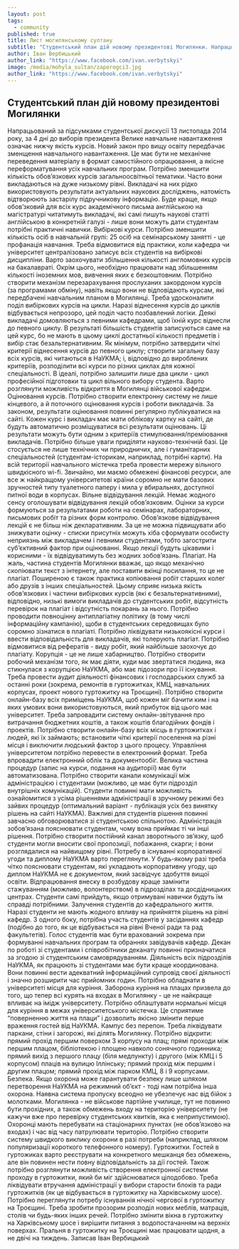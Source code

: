 ```yaml
---
layout: post
tags: 
  - community
published: true
title: Лист могилянському султану
subtitle: "Студентський план дій новому президентові Могилянки. Напрацьований за підсумками студентської дискусії 13 листопада 2014 року, за 4 дні до виборів президента"
author: Іван Вербицький
author_link: "https://www.facebook.com/ivan.verbytskyi"
image: /media/mohyla_sultan/zaporogci3.jpg
author_link: "https://www.facebook.com/ivan.verbytskyi"
---
```




## Студентський план дій новому президентові Могилянки  
Напрацьований за підсумками студентської дискусії 13 листопада 2014 року, за 4 дні до виборів президента
Велике навчальне навантаження означає нижчу якість курсів. Новий закон про вищу освіту передбачає зменщення навчального навантаження. Це має бути не механічне переведення матеріалу в формат самостійного опрацювання, а якісне переформатування усіх навчальних програм.
Потрібно зменшити кількість обов’язкових курсів загальноосвітньої тематики. Часто вони викладаються на дуже низькому рівні. Викладачі на них рідко використовують результати актуальних наукових досліджень, натомість відтворюють застарілу підручникову інформацію.
Буде краще, якщо обов’зковий для всіх курс академічного письма англійською на магістратурі читатимуть викладачі, які самі пишуть наукові статті англійською в конкретній галузі - лише вони можуть дати студентам потрібні практичні навички. 
Вибіркові курси. Потрібно зменшити кількість осіб в навчальній групі: 25 осіб на семінарському занятті - це профанація навчання.
Треба відмовитися від практики, коли кафедра чи університет централізовано записує всіх студентів на вибіркові дисципліни.
Варто заохочувати збільшення кількості англомовних курсів на бакалавраті. Окрім цього, необхідно працювати над збільшенням кількості іноземних мов, вивчення яких є безкоштовним.
Потрібно створити механізм перезарахування прослуханих закордоном курсів (за програмами обміну), навіть якщо вони не відповідають курсам, які передбачені навчальним планом в Могилянці.
Треба удосконалити поділ вибіркових курсів на цикли. Наразі віднесення курсів до циклів відбувається непрозоро, цей поділ часто позбавлений логіки. Деякі викладачі домовляються з певними кафедрами, щоб їхній курс віднесли до певного циклу. В результаті більшість студентів записуються саме на цей курс, бо не мають в цьому циклі достатньої кількості предметів і вибір стає безальтернативним.
Як мінімум, потрібно затвердити чіткі критерії віднесення курсів до певного циклу; створити загальну базу всіх курсів, які читаються в НаУКМА; і, відповідно до вироблених критеріїв, розподілити всі курси по різних циклах для кожної спеціальності. В ідеалі, потрібно залишити лише два цикли - цикл професійної підготовки та цикл вільного вибору студента.
Варто розглянути можливість відкриття в Могилянці військової кафедри.
Оцінювання курсів. Потрібно створити електронну систему не лише кінцевого, а й поточного оцінювання курсів і роботи викладачів. За законом, результати оцінювання повинні регулярно публікуватися на сайті. Кожен курс і викладач має мати облікову картку на сайті, де будуть автоматично розміщуватися всі результати оцінювань. Ці результати можуть бути одним з критеріїв стимулювання/преміювання викладачів.
Потрібно більше уваги приділяти науково-технічній базі. Це стосується не лише технічних чи природничих, але і гуманітарних спеціальностей (студентам-історикам, наприклад, потрібні карти). На всій території навчального містечка треба провести мережу вільного швидкісного wi-fi.
Звичайно, ми маємо обмежені фінансові ресурси, але все ж найкращому університетові країни соромно не мати базових зручностей типу туалетного паперу і мила у вбиральнях, доступної питної води в корпусах.
Вільне відвідування лекцій. Немає жодного сенсу оголошувати відвідування лекцій обов’язковим. Оцінки за курси формуються за результатами роботи на семінарах, лабораторних, письмових робіт та різних форм контролю. Обов’язкове відвідування лекцій є не більш ніж декларативним. За це не можна підвищувати або знижувати оцінку - списки присутніх можуть хіба сформувати особисту неприязнь між викладачем і певними студентами, тобто загострити суб’єктивний фактор при оцінюванні. Якщо лекції будуть цікавими і корисними - їх відвідуватимуть без жодних зобов’язань.
Плагіат. На жаль, частина студентів Могилянки вважає, що якщо механічно скопіювати текст з інтернету, але поставити вкінці посилання, то це не плагіат. Поширеною є також практика копіювання робіт старших колег або друзів з інших спеціальностей.
Цьому сприяє низька якість обов’язкових і частини вибіркових курсів (які є безальтернативними), відповідно, низькі вимоги викладачів до студентських робіт, відсутність перевірок на плагіат і відсутність покарань за нього.
Потрібно проводити повноцінну антиплагіатну політику (в тому числі інформаційну кампанію), щоби в студентських середовищах було соромно зізнатися в плагіаті. Потрібно ліквідувати низькоякісні курси і ввести відповідальність для викладачів, які толерують плагіат. Потрібно відмовитися від рефератів - виду робіт, який найбільше заохочує до плагіату.
Корупція - це не лише хабарництво. Потрібно створити робочий механізм того, як має діяти, куди має звертатися людина, яка стикнулася з корупцією НаУКМА, або має підозори про її існування.
Треба провести аудит діяльності фінансових і господарських служб за останні роки (зокрема, ремонтів в гуртожитках, КМЦ, навчальних корпусах, проект нового гуртожитку на Троєщині). Потрібно створити онлайн-базу всіх приміщень НаУКМА, щоб кожен міг бачити ким і на яких умових вони використовуються, який прибуток від цього має університет. Треба запровадити систему онлайн-звітування про витрачання бюджетних коштів, а також коштів благодійних фондів і проектів.
Потрібно створити онлайн-базу всіх місць в гуртожитках і людей, які їх займають; встановити чіткі критерії поселення на різні місця і виключити людський фактор з цього процесу.
Управління університетом потрібно перевести в електронний формат. Треба впровадити електронний облік та документообіг. Велика частина процедур (запис на курси, подання на аудиторії) має бути автоматизована.
Потрібно створити канали комунікації між адміністрацією і студентами (можливо, це має бути підрозділ внутрішніх комунікацій). Студенти повинні мати можливість ознайомитися з усіма рішеннями адміністрації в зручному режимі без зайвих процедур (оптимальний варіант - публікація усіх без винятку рішень на сайті НаУКМА). Важливі для студентів рішення повинні завчасно обговорюватися зі студентською спільнотою. Адміністрація зобов’язана пояснювати студентам, чому вона приймає ті чи інші рішення. Потрібно створити постійний канал зворотнього зв’язку, щоб студенти могли вносити свої пропозиції, побажання, скарги; і вони розглядалися на найвищому рівні.
Потребу в існуванні корпоративної угоди та диплому НаУКМА варто переглянути. У будь-якому разі треба чітко пояснювати студентам, які укладають корпоративну угоду, що диплом НаУКМА не є документом, який засвідчує здобуття вищої освіти.
Відпрацювання внеску в розбудову краще замінити стажуванням (можливо, волонтерством) в підрозділах та досдідницьких центрах. Студенти самі прийдуть, якщо отримувані навички будуть їм справді потрібними.
Залучення студентів до кафедрального життя. Наразі студенти не мають жодного впливу на прийняття рішень на рівні кафедр. З одного боку, потрібна участь студентів у засіданнях кафедр (подібно до того, як це відбувається на рівні Вченої ради та рад факультетів). Голос студентів має бути врахований зокрема при формуванні навчальних програм та обраннях завідувачів кафедр.
Декан по роботі зі студентами і співробітники деканату повинні призначатися за згодою зі студентським самоврядуванням. Діяльність всіх підрозділів НаУКМА, як працюють зі студентами має бути краще координована. Вони повинні вести адекватний інформаційний супровід своєї діяльності і значно розширити час прийомних годин.
Потрібно обладнати в університеті місця для куріння. Заборона куріння на плацах призвела до того, що тепер всі курять на входах в Могилянку - це не найкраще впливає на імідж університету. Потрібно облаштувати нормальні місця для куріння в межах університетського містечка. Це сприятиме “поверненню життя на плаци” і дозволить якісно змінити перше враження гостей від НаУКМА.
Кампус без перепон. Треба ліквідувати паркани, стіни і загорожі, які ділять Могилянку. Потрібно відкрити:
прямий прохід першим поверхом 3 корпусу на плац;
прямі проходи між першим плацом, бібліотекою і площею навколо сонячного годинника;
прямий вихід з першого плацу (біля медпункту) і другого (між КМЦ і 5 корпусом) плаців на вулицю Іллінську;
прямий прохід між першим і другим плацом;
прямий прохід між парком КМЦ, 8 і 9 корпусами.
Безпека. Якщо охорона може гарантувати безпеку лише шляхом перетворення НаУКМА на режимний об’єкт - тоді нам потрібна інша охорона. Наявна система пропуску всеодно не убезпечує нас від бійок з молотками. Могилянка - не військове партійне училище, тут не повинно бути прохідних, а також обмежень входу на територію університету (не кажучи вже про перевірку студентських квитків, яка є неприпустимою).
Охоронці мають перебувати на стаціонарних пунктах (не обов’язково на входах) і час від часу патрулювати територію. Потрібно створити систему швидкого виклику охорони в разі потреби (наприклад, шляхом популяризації короткого телефонного номеру).
Гуртожитки. Гостей в гуртожиках варто реєструвати на конкретного мешканця без обмежень, але він повинен нести повну відповідальність за дії гостей. Також потрібно розглянути можливість створення електронної системи проходу в гуртожитки, який би міг здійснюватися цілодобово.
Треба ліквідувати втручання адміністрації у вибори старости блоків та ради гуртожитків (як це відбувається в гуртожитку на Харківському шосе).
Потрібно переглянути потребу існуваннія нічної чергової в гуртожитку на Троєщині.
Треба зробити прозорим розподіл нових меблів, матраців, столів чи будь-яких інших речей. Потрібно змінити вікна в гуртожитку на Харківському шосе і вирішити питання з водопостачанням на верхніх поверхах. Пральня в гуртожитку на Троєщині має працювати щодня, а не двічі на тиждень.
Записав Іван Вербицький
